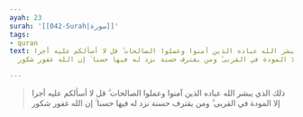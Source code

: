 ```yaml
---
ayah: 23
surah: '[[042-Surah|سورة]]'
tags:
- quran
text: ذلك الذي يبشر الله عباده الذين آمنوا وعملوا الصالحات ۗ قل لا أسألكم عليه أجرا
  إلا المودة في القربى ۗ ومن يقترف حسنة نزد له فيها حسنا ۚ إن الله غفور شكور

---
```

> ذلك الذي يبشر الله عباده الذين آمنوا وعملوا الصالحات ۗ قل لا أسألكم عليه أجرا إلا المودة في القربى ۗ ومن يقترف حسنة نزد له فيها حسنا ۚ إن الله غفور شكور
